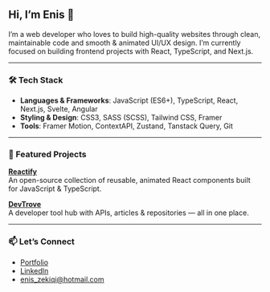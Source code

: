 ## Hi, I’m Enis 👋

I’m a web developer who loves to build high-quality websites through clean, maintainable code and smooth & animated UI/UX design. I’m currently focused on building frontend projects with React, TypeScript, and Next.js.

---

### 🛠️ Tech Stack

- **Languages & Frameworks**: JavaScript (ES6+), TypeScript, React, Next.js, Svelte, Angular  
- **Styling & Design**: CSS3, SASS (SCSS), Tailwind CSS, Framer  
- **Tools**: Framer Motion, ContextAPI, Zustand, Tanstack Query, Git

---

### 🚀 Featured Projects


**[Reactify](https://reactify-c4a.pages.dev)**  
An open-source collection of reusable, animated React components built for JavaScript & TypeScript.  

**[DevTrove](https://dev-trove.vercel.app)**  
A developer tool hub with APIs, articles & repositories — all in one place.  

---

### 📫 Let’s Connect

- [Portfolio](https://eniszekiqidev.netlify.app)  
- [LinkedIn](https://www.linkedin.com/in/enis-zekiqi-090b692b9/)  
- enis_zekiqi@hotmail.com


